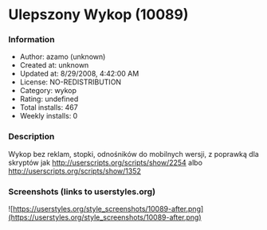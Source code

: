 # Ulepszony Wykop (10089)

### Information
- Author: azamo (unknown)
- Created at: unknown
- Updated at: 8/29/2008, 4:42:00 AM
- License: NO-REDISTRIBUTION
- Category: wykop
- Rating: undefined
- Total installs: 467
- Weekly installs: 0


### Description
Wykop bez reklam, stopki, odnośników do mobilnych wersji, z poprawką dla skryptów jak http://userscripts.org/scripts/show/2254 albo http://userscripts.org/scripts/show/1352


### Screenshots (links to userstyles.org)
![https://userstyles.org/style_screenshots/10089-after.png](https://userstyles.org/style_screenshots/10089-after.png)



